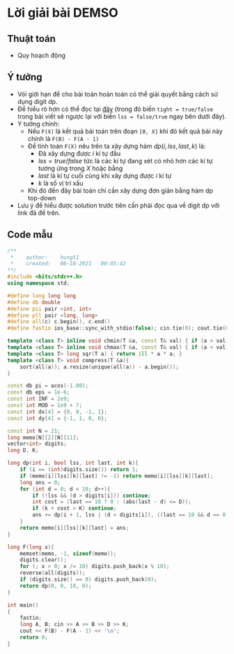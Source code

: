 # Lời giải bài DEMSO

## Thuật toán
- Quy hoạch động

## Ý tưởng
- Vói giới hạn đề cho bài toán hoàn toán có thể giải quyết bằng cách sử dụng digit dp.
- Để hiểu rõ hơn có thể đọc tại [đây](https://www.geeksforgeeks.org/digit-dp-introduction/) (trong đó biến `tight = true/false` trong bài viết sẽ ngược lại với biến `lss = false/true` ngay bên dưới đây).
- Y tưởng chính:
  - Nếu `F(X)` là kết quả bài toán trên đoạn `[0, X]` khi đó kết quả bài này chính là `F(B) - F(A - 1)`
  - Để tính toán `F(X)` nêu trên ta xây dựng hàm $dp(i, lss, last, k)$ là:
    - Đã xây dựng được $i$ kí tự đầu
    - $lss = true/false$ tức là các kí tự đang xét có nhỏ hơn các kí tự tương ứng trong $X$ hoặc bằng
    - $last$ là kí tự cuối cùng khi xây dựng được $i$ kí tự
    - $k$ là số vị trí xấu
  - Khi đó đến đây bài toán chỉ cần xây dựng đơn giản bằng hàm dp top-down
- Lưu ý để hiểu được solution trước tiên cần phải đọc qua về digit dp với link đã để trên.

## Code mẫu
```cpp
/**
 *    author:    hungt1
 *    created:   06-10-2021   00:05:42
**/
#include <bits/stdc++.h>
using namespace std;

#define long long long
#define db double
#define pii pair <int, int>
#define pll pair <long, long>
#define all(c) c.begin(), c.end()
#define fastio ios_base::sync_with_stdio(false); cin.tie(0); cout.tie(0)

template <class T> inline void chmin(T &a, const T& val) { if (a > val) a = val; }
template <class T> inline void chmax(T &a, const T& val) { if (a < val) a = val; }
template <class T> long sqr(T a) { return 1ll * a * a; }
template <class T> void compress(T &a){
    sort(all(a)); a.resize(unique(all(a)) - a.begin());
}

const db pi = acos(-1.00);
const db eps = 1e-6;
const int INF = 2e9;
const int MOD = 1e9 + 7;
const int dx[4] = {0, 0, -1, 1};
const int dy[4] = {-1, 1, 0, 0};

const int N = 21;
long memo[N][2][N][11];
vector<int> digits;
long D, K;

long dp(int i, bool lss, int last, int k){
    if (i == (int)digits.size()) return 1;
    if (memo[i][lss][k][last] != -1) return memo[i][lss][k][last];
    long ans = 0;
    for (int d = 0; d < 10; d++){
        if (!lss && (d > digits[i])) continue;
        int cost = (last == 10 ? 0 : (abs(last - d) <= D));
        if (k + cost > K) continue;
        ans += dp(i + 1, lss | (d < digits[i]), ((last == 10 && d == 0) ? last : d), k + cost);
    }
    return memo[i][lss][k][last] = ans;
}

long F(long x){
    memset(memo, -1, sizeof(memo));
    digits.clear();
    for (; x > 0; x /= 10) digits.push_back(x % 10);
    reverse(all(digits));
    if (digits.size() == 0) digits.push_back(0);
    return dp(0, 0, 10, 0);
}

int main()
{
    fastio;
    long A, B; cin >> A >> B >> D >> K;
    cout << F(B) - F(A - 1) << '\n';
    return 0;
}
```